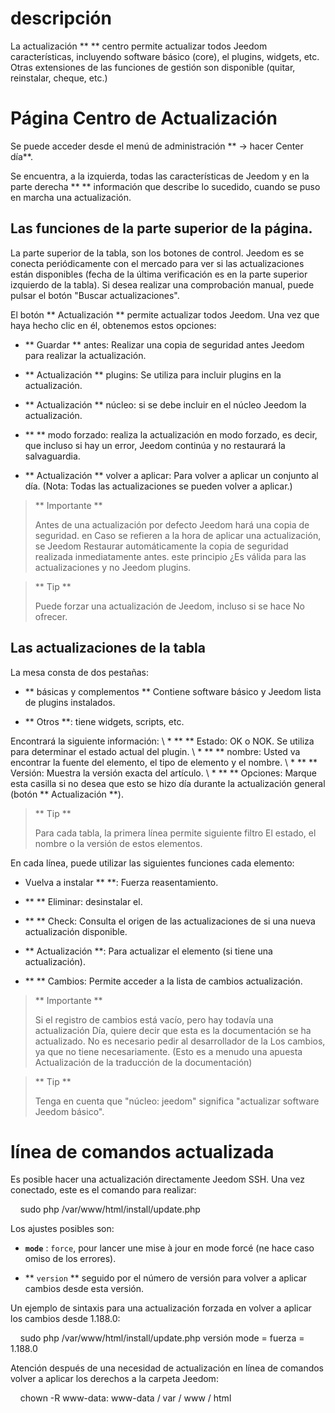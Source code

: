 descripción
===========

La actualización ** ** centro permite actualizar todos
Jeedom características, incluyendo software básico (core), el
plugins, widgets, etc. Otras extensiones de las funciones de gestión
son disponible (quitar, reinstalar, cheque, etc.)

Página Centro de Actualización
================================

Se puede acceder desde el menú de administración ** → hacer Center
día**.

Se encuentra, a la izquierda, todas las características de
Jeedom y en la parte derecha ** ** información que describe lo
sucedido, cuando se puso en marcha una actualización.

Las funciones de la parte superior de la página.
---------------------------------

La parte superior de la tabla, son los botones de control. Jeedom es
se conecta periódicamente con el mercado para ver si las actualizaciones
están disponibles (fecha de la última verificación es en la parte superior
izquierdo de la tabla). Si desea realizar una comprobación manual,
puede pulsar el botón "Buscar actualizaciones".

El botón ** Actualización ** permite actualizar todos
Jeedom. Una vez que haya hecho clic en él, obtenemos estos
opciones:

-   ** Guardar ** antes: Realizar una copia de seguridad antes Jeedom
    para realizar la actualización.

-   ** Actualización ** plugins: Se utiliza para incluir plugins en la
    actualización.

-   ** Actualización ** núcleo: si se debe incluir en el núcleo Jeedom
    la actualización.

-   ** ** modo forzado: realiza la actualización en modo forzado, es decir,
    que incluso si hay un error, Jeedom continúa y no restaurará
    la salvaguardia.

-   ** Actualización ** volver a aplicar: Para volver a aplicar un conjunto
    al día. (Nota: Todas las actualizaciones se pueden volver a aplicar.)

> ** Importante **
>
> Antes de una actualización por defecto Jeedom hará una copia de seguridad. en
> Caso se refieren a la hora de aplicar una actualización, se Jeedom
> Restaurar automáticamente la copia de seguridad realizada inmediatamente antes. este principio
> ¿Es válida para las actualizaciones y no Jeedom plugins.

> ** Tip **
>
> Puede forzar una actualización de Jeedom, incluso si se hace
> No ofrecer.

Las actualizaciones de la tabla
---------------------------

La mesa consta de dos pestañas:

-   ** básicas y complementos ** Contiene software básico y Jeedom
    lista de plugins instalados.

-   ** Otros **: tiene widgets, scripts, etc.

Encontrará la siguiente información: \ * ** ** Estado: OK o NOK.
Se utiliza para determinar el estado actual del plugin. \ * ** ** nombre: Usted va
encontrar la fuente del elemento, el tipo de elemento y el nombre. \ *
** ** Versión: Muestra la versión exacta del artículo. \ * ** ** Opciones:
Marque esta casilla si no desea que esto se hizo
día durante la actualización general (botón ** Actualización **).

> ** Tip **
>
> Para cada tabla, la primera línea permite siguiente filtro
> El estado, el nombre o la versión de estos elementos.

En cada línea, puede utilizar las siguientes funciones
cada elemento:

-   Vuelva a instalar ** **: Fuerza reasentamiento.

-   ** ** Eliminar: desinstalar el.

-   ** ** Check: Consulta el origen de las actualizaciones de si
    una nueva actualización disponible.

-   ** Actualización **: Para actualizar el elemento (si tiene
    una actualización).

-   ** ** Cambios: Permite acceder a la lista de cambios
    actualización.

> ** Importante **
>
> Si el registro de cambios está vacío, pero hay todavía una actualización
> Día, quiere decir que esta es la documentación se ha actualizado.
> No es necesario pedir al desarrollador de la
> Los cambios, ya que no tiene necesariamente. (Esto es a menudo una apuesta
> Actualización de la traducción de la documentación)

> ** Tip **
>
> Tenga en cuenta que "núcleo: jeedom" significa "actualizar software
> Jeedom básico".

línea de comandos actualizada
================================

Es posible hacer una actualización directamente Jeedom SSH.
Una vez conectado, este es el comando para realizar:

    sudo php /var/www/html/install/update.php

Los ajustes posibles son:

-   **`mode`** : `force`, pour lancer une mise à jour en mode forcé (ne
    hace caso omiso de los errores).

-   ** `version` ** seguido por el número de versión para volver a aplicar
    cambios desde esta versión.

Un ejemplo de sintaxis para una actualización forzada en
volver a aplicar los cambios desde 1.188.0:

    sudo php /var/www/html/install/update.php versión mode = fuerza = 1.188.0

Atención después de una necesidad de actualización en línea de comandos
volver a aplicar los derechos a la carpeta Jeedom:

    chown -R www-data: www-data / var / www / html
